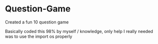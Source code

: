 # Question-Game
Created a fun 10 question game 

Basically coded this 98% by myself / knowledge, only help I really needed was to use the import os properly
